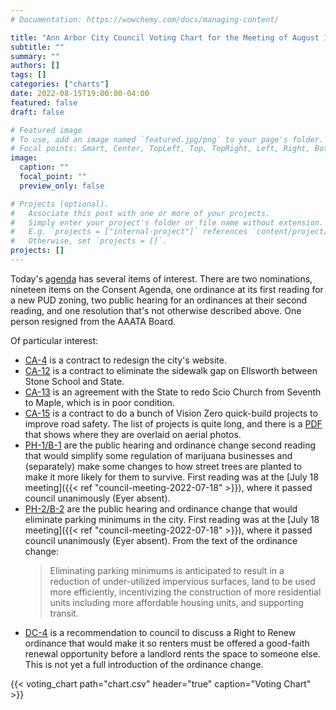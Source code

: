 ```yaml
---
# Documentation: https://wowchemy.com/docs/managing-content/

title: "Ann Arbor City Council Voting Chart for the Meeting of August 15, 2022"
subtitle: ""
summary: ""
authors: []
tags: []
categories: ["charts"]
date: 2022-08-15T19:00:00-04:00
featured: false
draft: false

# Featured image
# To use, add an image named `featured.jpg/png` to your page's folder.
# Focal points: Smart, Center, TopLeft, Top, TopRight, Left, Right, BottomLeft, Bottom, BottomRight.
image:
  caption: ""
  focal_point: ""
  preview_only: false

# Projects (optional).
#   Associate this post with one or more of your projects.
#   Simply enter your project's folder or file name without extension.
#   E.g. `projects = ["internal-project"]` references `content/project/deep-learning/index.md`.
#   Otherwise, set `projects = []`.
projects: []
---
```


Today's [agenda](http://a2gov.legistar.com/MeetingDetail.aspx?ID=914278&GUID=3FEB680C-08E8-4E76-A1F6-5F13A3828049&Options=&Search=) has several items of interest. There are two nominations, nineteen items on the Consent Agenda, one ordinance at its first reading for a new PUD zoning, two public hearing for an ordinances at their second reading, and one resolution that's not otherwise described above. One person resigned from the AAATA Board.

Of particular interest:

* [CA-4](http://a2gov.legistar.com/LegislationDetail.aspx?ID=5747326&GUID=C05BC862-E997-45BC-8E6A-DCACECB5E7A8&Options=&Search=) is a contract to redesign the city's website.
* [CA-12](http://a2gov.legistar.com/LegislationDetail.aspx?ID=5747340&GUID=AFE5667A-F0BD-4827-937C-95D34BF3D2C0&Options=&Search=) is a contract to eliminate the sidewalk gap on Ellsworth between Stone School and State.
* [CA-13](http://a2gov.legistar.com/LegislationDetail.aspx?ID=5747309&GUID=2F328A3B-D64B-49A4-A7A7-9D058FED69A3&Options=&Search=) is an agreement with the State to redo Scio Church from Seventh to Maple, which is in poor condition.
* [CA-15](http://a2gov.legistar.com/LegislationDetail.aspx?ID=5747327&GUID=9ADBC3B0-33AF-445C-858B-4A251DF6055F&Options=&Search=) is a contract to do a bunch of Vision Zero quick-build projects to improve road safety. The list of projects is quite long, and there is a [PDF](http://a2gov.legistar.com/View.ashx?M=F&ID=11107015&GUID=D1C5AC49-D230-476F-99EE-749586055A42) that shows where they are overlaid on aerial photos.
* [PH-1/B-1](http://a2gov.legistar.com/LegislationDetail.aspx?ID=5718603&GUID=52530060-ED89-45BF-AD81-FAECBF0801D3&Options=&Search=) are the public hearing and ordinance change second reading that would simplify some regulation of marijuana businesses and (separately) make some changes to how street trees are planted to make it more likely for them to survive. First reading was at the [July 18 meeting]({{< ref "council-meeting-2022-07-18" >}}), where it passed council unanimously (Eyer absent).
* [PH-2/B-2](http://a2gov.legistar.com/LegislationDetail.aspx?ID=5718604&GUID=997A327F-999A-439E-AF3B-29591C3FB77C&Options=&Search=) are the public hearing and ordinance change that would eliminate parking minimums in the city. First reading was at the [July 18 meeting]({{< ref "council-meeting-2022-07-18" >}}), where it passed council unanimously (Eyer absent). From the text of the ordinance change:
  > Eliminating parking minimums is anticipated to result in a reduction of under-utilized impervious surfaces, land to be used more efficiently, incentivizing the construction of more residential units including more affordable housing units, and supporting transit.
* [DC-4](http://a2gov.legistar.com/LegislationDetail.aspx?ID=5756105&GUID=1168FD0C-1155-4A11-A6E2-307F7E2D2164&Options=&Search=) is a recommendation to council to discuss a Right to Renew ordinance that would make it so renters must be offered a good-faith renewal opportunity before a landlord rents the space to someone else. This is not yet a full introduction of the ordinance change.

{{< voting_chart path="chart.csv" header="true" caption="Voting Chart" >}}
